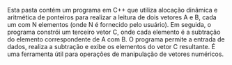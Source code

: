 Esta pasta contém um programa em C++ que utiliza alocação dinâmica e aritmética de ponteiros para realizar a leitura de dois vetores A e B, cada um com N elementos (onde N é fornecido pelo usuário). Em seguida, o programa constrói um terceiro vetor C, onde cada elemento é a subtração do elemento correspondente de A com B. O programa permite a entrada de dados, realiza a subtração e exibe os elementos do vetor C resultante. É uma ferramenta útil para operações de manipulação de vetores numéricos.